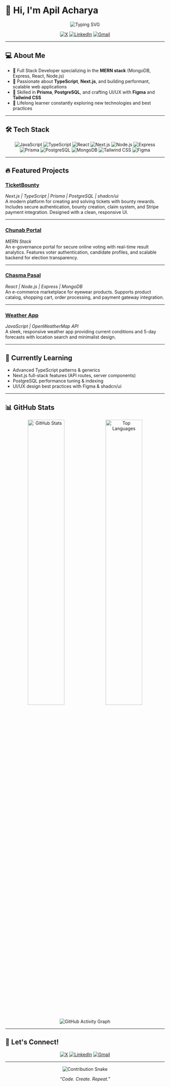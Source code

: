 <!-- README.md for github.com/apilacharya

<h1 align="center">Hey there, I'm Apil Acharya! 👋</h1>
<p align="center">
  <img src="https://readme-typing-svg.demolab.com?font=Fira+Code&size=24&pause=1000&color=2EC4B6&center=true&vCenter=true&width=435&lines=Full+Stack+MERN+Developer;TypeScript+%7C+Next.js+Enthusiast;Building+Impactful+Web+Apps" alt="Typing SVG" />
</p>

<p align="center">
  <a href="https://x.com/apilacharya"><img src="https://img.shields.io/badge/X-1DA1F2?style=for-the-badge&logo=x&logoColor=white" /></a>
  <a href="https://www.linkedin.com/in/apil-raj-acharya-13a59a205/"><img src="https://img.shields.io/badge/LinkedIn-0077B5?style=for-the-badge&logo=linkedin&logoColor=white" /></a>
  <a href="mailto:connectwithapil@gmail.com"><img src="https://img.shields.io/badge/Gmail-EA4335?style=for-the-badge&logo=gmail&logoColor=white" /></a>
</p>

---

## 🚀 About Me

- 🧑‍💻 **Full Stack Developer** specializing in the **MERN stack** (MongoDB, Express, React, Node.js)
- 💡 Passionate about building scalable, high-performance web apps with **TypeScript**, **Next.js**, and modern UI/UX
- 🎨 Love working with **Figma** for design and **Prisma**/**PostgreSQL** for robust data solutions
- 🌍 Open-source contributor & lifelong learner

---

## 🛠️ Tech Stack

![JavaScript](https://img.shields.io/badge/-JavaScript-F7DF1E?style=flat&logo=javascript&logoColor=black)
![TypeScript](https://img.shields.io/badge/-TypeScript-3178C6?style=flat&logo=typescript&logoColor=white)
![React](https://img.shields.io/badge/-React-61DAFB?style=flat&logo=react&logoColor=black)
![Next.js](https://img.shields.io/badge/-Next.js-000000?style=flat&logo=next.js&logoColor=white)
![Node.js](https://img.shields.io/badge/-Node.js-339933?style=flat&logo=node.js&logoColor=white)
![Express](https://img.shields.io/badge/-Express-000000?style=flat&logo=express&logoColor=white)
![Prisma](https://img.shields.io/badge/-Prisma-2D3748?style=flat&logo=prisma&logoColor=white)
![PostgreSQL](https://img.shields.io/badge/-PostgreSQL-4169E1?style=flat&logo=postgresql&logoColor=white)
![MongoDB](https://img.shields.io/badge/-MongoDB-47A248?style=flat&logo=mongodb&logoColor=white)
![Tailwind CSS](https://img.shields.io/badge/-Tailwind_CSS-38B2AC?style=flat&logo=tailwind-css&logoColor=white)
![Figma](https://img.shields.io/badge/-Figma-F24E1E?style=flat&logo=figma&logoColor=white)
![Git](https://img.shields.io/badge/-Git-F05032?style=flat&logo=git&logoColor=white)
![GitHub](https://img.shields.io/badge/-GitHub-181717?style=flat&logo=github&logoColor=white)

---

## 🏗️ Featured Projects

### 🎯 [TicketBounty](https://github.com/apilacharya/Ticket-Bounty)
> **Next.js, TypeScript, Prisma, PostgreSQL, shadcn/ui, Stripe**  
A modern platform for posting & solving issues with bounties.  
- Secure authentication (Clerk), role-based access  
- Create, claim, and resolve tickets for real rewards  
- Clean dashboard, notifications, payment integration  
- Responsive, accessible UI

### 🗳️ [Chunab Portal](https://github.com/apilacharya/Chunab-Portal)
> **MERN Stack (MongoDB, Express, React, Node.js)**  
A secure e-governance platform for online voting.  
- Voter & admin authentication  
- Candidate management, real-time vote counting  
- Analytics dashboard, election result export  
- Built for transparency and scalability

### 🕶️ [Chasma Pasal](https://github.com/apilacharya/chasma-pasal)
> **React, Node.js, Express, MongoDB**  
E-commerce marketplace for eyewear.  
- Product catalog, search, and filtering  
- Shopping cart, order processing, user accounts  
- Admin dashboard for inventory & orders  
- Payment gateway integration

### ☀️ [Weather App](https://github.com/apilacharya/Weather-App)
> **JavaScript, HTML, CSS, OpenWeatherMap API**  
A clean, responsive weather dashboard.  
- Real-time weather & 5-day forecast  
- Location search with autocomplete  
- Minimalist, mobile-friendly design

---

## 📚 Currently Learning

- 🔥 Advanced TypeScript patterns & generics
- 🏎️ Next.js full-stack features (API routes, server actions)
- 🚀 PostgreSQL query optimization & scaling
- 🧩 UI/UX best practices with Figma & shadcn/ui

---

## 📈 GitHub Stats

<p align="center">
  <img src="https://github-readme-stats.vercel.app/api?username=apilacharya&show_icons=true&theme=tokyonight&count_private=true" alt="GitHub Stats" height="160" />
  <img src="https://github-readme-stats.vercel.app/api/top-langs/?username=apilacharya&layout=compact&theme=tokyonight" alt="Top Languages" height="160"/>
</p>
<p align="center">
  <img src="https://github-readme-activity-graph.vercel.app/graph?username=apilacharya&theme=tokyo-night&hide_border=true" alt="Activity Graph" />
</p>

---

## 🌐 Let's Connect!

<p align="center">
  <a href="https://x.com/apilacharya"><img src="https://img.shields.io/badge/X-1DA1F2?style=for-the-badge&logo=x&logoColor=white" /></a>
  <a href="https://www.linkedin.com/in/apil-raj-acharya-13a59a205/"><img src="https://img.shields.io/badge/LinkedIn-0077B5?style=for-the-badge&logo=linkedin&logoColor=white" /></a>
  <a href="mailto:connectwithapil@gmail.com"><img src="https://img.shields.io/badge/Gmail-EA4335?style=for-the-badge&logo=gmail&logoColor=white" /></a>
</p>

---

<p align="center">
  <img src="https://raw.githubusercontent.com/apilacharya/apilacharya/output/github-contribution-grid-snake.svg" alt="Snake animation" />
</p>

<p align="center">
  <b>“Code. Create. Repeat.”</b>
</p> -->


# 👋 Hi, I'm Apil Acharya

<p align="center">
  <img src="https://readme-typing-svg.demolab.com?font=Fira+Code&size=28&pause=1000&color=2EC4B6&center=true&vCenter=true&width=600&lines=Full+Stack+MERN+Developer;TypeScript+%7C+Next.js+Enthusiast;Building+Scalable+Web+Apps" alt="Typing SVG" />
</p>

<p align="center">
  <a href="https://x.com/apilacharya" target="_blank" rel="noopener"><img src="https://img.shields.io/badge/X-1DA1F2?style=for-the-badge&logo=x&logoColor=white" alt="X" /></a>
  <a href="https://www.linkedin.com/in/apil-raj-acharya-13a59a205/" target="_blank" rel="noopener"><img src="https://img.shields.io/badge/LinkedIn-0077B5?style=for-the-badge&logo=linkedin&logoColor=white" alt="LinkedIn" /></a>
  <a href="mailto:connectwithapil@gmail.com" target="_blank" rel="noopener"><img src="https://img.shields.io/badge/Gmail-EA4335?style=for-the-badge&logo=gmail&logoColor=white" alt="Gmail" /></a>
</p>

---

## 💻 About Me

- 🚀 Full Stack Developer specializing in the **MERN stack** (MongoDB, Express, React, Node.js)
- 💙 Passionate about **TypeScript**, **Next.js**, and building performant, scalable web applications
- 🎨 Skilled in **Prisma**, **PostgreSQL**, and crafting UI/UX with **Figma** and **Tailwind CSS**
- 🌱 Lifelong learner constantly exploring new technologies and best practices

---

## 🛠️ Tech Stack

<p align="center">
  <img alt="JavaScript" src="https://img.shields.io/badge/-JavaScript-F7DF1E?style=flat&logo=javascript&logoColor=black" />
  <img alt="TypeScript" src="https://img.shields.io/badge/-TypeScript-3178C6?style=flat&logo=typescript&logoColor=white" />
  <img alt="React" src="https://img.shields.io/badge/-React-61DAFB?style=flat&logo=react&logoColor=black" />
  <img alt="Next.js" src="https://img.shields.io/badge/-Next.js-000000?style=flat&logo=next.js&logoColor=white" />
  <img alt="Node.js" src="https://img.shields.io/badge/-Node.js-339933?style=flat&logo=node.js&logoColor=white" />
  <img alt="Express" src="https://img.shields.io/badge/-Express-000000?style=flat&logo=express&logoColor=white" />
  <img alt="Prisma" src="https://img.shields.io/badge/-Prisma-2D3748?style=flat&logo=prisma&logoColor=white" />
  <img alt="PostgreSQL" src="https://img.shields.io/badge/-PostgreSQL-4169E1?style=flat&logo=postgresql&logoColor=white" />
  <img alt="MongoDB" src="https://img.shields.io/badge/-MongoDB-47A248?style=flat&logo=mongodb&logoColor=white" />
  <img alt="Tailwind CSS" src="https://img.shields.io/badge/-Tailwind_CSS-38B2AC?style=flat&logo=tailwind-css&logoColor=white" />
  <img alt="Figma" src="https://img.shields.io/badge/-Figma-F24E1E?style=flat&logo=figma&logoColor=white" />
</p>

---

## 🔥 Featured Projects

### [TicketBounty](https://github.com/apilacharya/Ticket-Bounty)  
*Next.js | TypeScript | Prisma | PostgreSQL | shadcn/ui*  
A modern platform for creating and solving tickets with bounty rewards. Includes secure authentication, bounty creation, claim system, and Stripe payment integration. Designed with a clean, responsive UI.

---

### [Chunab Portal](https://github.com/apilacharya/Chunab-Portal)  
*MERN Stack*  
An e-governance portal for secure online voting with real-time result analytics. Features voter authentication, candidate profiles, and scalable backend for election transparency.

---

### [Chasma Pasal](https://github.com/apilacharya/chasma-pasal)  
*React | Node.js | Express | MongoDB*  
An e-commerce marketplace for eyewear products. Supports product catalog, shopping cart, order processing, and payment gateway integration.

---

### [Weather App](https://github.com/apilacharya/Weather-App)  
*JavaScript | OpenWeatherMap API*  
A sleek, responsive weather app providing current conditions and 5-day forecasts with location search and minimalist design.

---

## 🌱 Currently Learning

- Advanced TypeScript patterns & generics  
- Next.js full-stack features (API routes, server components)  
- PostgreSQL performance tuning & indexing  
- UI/UX design best practices with Figma & shadcn/ui  

---

## 📊 GitHub Stats

<p align="center">
  <img src="https://github-readme-stats.vercel.app/api?username=apilacharya&show_icons=true&theme=tokyonight&count_private=true" alt="GitHub Stats" width="48%" />
  <img src="https://github-readme-stats.vercel.app/api/top-langs/?username=apilacharya&layout=compact&theme=tokyonight" alt="Top Languages" width="48%" />
</p>

<p align="center">
  <img src="https://github-readme-activity-graph.vercel.app/graph?username=apilacharya&theme=tokyo-night&hide_border=true" alt="GitHub Activity Graph" />
</p>

---

## 💬 Let's Connect!

<p align="center">
  <a href="https://x.com/apilacharya" target="_blank" rel="noopener"><img src="https://img.shields.io/badge/X-1DA1F2?style=for-the-badge&logo=x&logoColor=white" alt="X" /></a>
  <a href="https://www.linkedin.com/in/apil-raj-acharya-13a59a205/" target="_blank" rel="noopener"><img src="https://img.shields.io/badge/LinkedIn-0077B5?style=for-the-badge&logo=linkedin&logoColor=white" alt="LinkedIn" /></a>
  <a href="mailto:connectwithapil@gmail.com" target="_blank" rel="noopener"><img src="https://img.shields.io/badge/Gmail-EA4335?style=for-the-badge&logo=gmail&logoColor=white" alt="Gmail" /></a>
</p>

---

<p align="center">
  <img src="https://raw.githubusercontent.com/apilacharya/apilacharya/output/github-contribution-grid-snake.svg" alt="Contribution Snake" />
</p>

<p align="center"><em>“Code. Create. Repeat.”</em></p>
